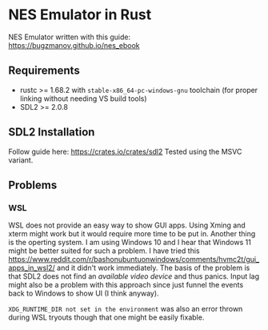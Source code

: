 # NES Emulator in Rust
NES Emulator written with this guide: https://bugzmanov.github.io/nes_ebook

## Requirements
- rustc >= 1.68.2 with `stable-x86_64-pc-windows-gnu` toolchain (for proper linking without needing VS build tools)
- SDL2 >= 2.0.8

## SDL2 Installation
Follow guide here: https://crates.io/crates/sdl2
Tested using the MSVC variant.

## Problems
### WSL
WSL does not provide an easy way to show GUI apps. Using Xming and xterm might work but it would require more time to be put in.
Another thing is the operting system. I am using Windows 10 and I hear that Windows 11 might be better suited for such a 
problem. I have tried this https://www.reddit.com/r/bashonubuntuonwindows/comments/hvmc2t/gui_apps_in_wsl2/ and it didn't work
immediately. The basis of the problem is that SDL2 does not find an _available video device_ and thus panics.
Input lag might also be a problem with this approach since just funnel the events back to Windows to show UI (I think anyway).

`XDG_RUNTIME_DIR not set in the environment` was also an error thrown during WSL tryouts though that one might be easily fixable.
